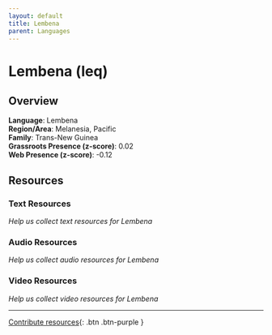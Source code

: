 ```yaml
---
layout: default
title: Lembena
parent: Languages
---
```


# Lembena (leq)

## Overview

**Language**: Lembena  
**Region/Area**: Melanesia, Pacific  
**Family**: Trans-New Guinea  
**Grassroots Presence (z-score)**: 0.02  
**Web Presence (z-score)**: -0.12  

## Resources

### Text Resources
*Help us collect text resources for Lembena*

### Audio Resources
*Help us collect audio resources for Lembena*

### Video Resources
*Help us collect video resources for Lembena*

---

[Contribute resources](https://forms.office.com/e/1SfLJx3u1r){: .btn .btn-purple }
